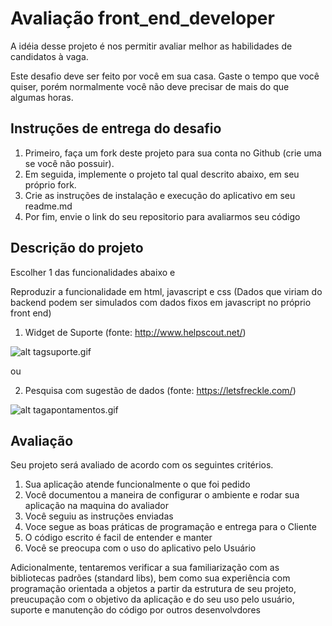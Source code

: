# Avaliação front_end_developer

A idéia desse projeto é nos permitir avaliar melhor as habilidades de candidatos à vaga.

Este desafio deve ser feito por você em sua casa. Gaste o tempo que você quiser, porém normalmente você não deve precisar de mais do que algumas horas.

## Instruções de entrega do desafio
1. Primeiro, faça um fork deste projeto para sua conta no Github (crie uma se você não possuir).
2. Em seguida, implemente o projeto tal qual descrito abaixo, em seu próprio fork.
3. Crie as instruções de instalação e execução do aplicativo em seu readme.md
4. Por fim, envie o link do seu repositorio para avaliarmos seu código


## Descrição do projeto

Escolher 1 das funcionalidades abaixo e 

Reproduzir a funcionalidade em html, javascript e css
(Dados que viriam do backend podem ser simulados com dados fixos em javascript no próprio front end)

1) Widget de Suporte (fonte: http://www.helpscout.net/)

![alt tag](https://github.com/taxweb/avaliacao_front_end_developer/blob/master/suporte.gif)suporte.gif

ou

2) Pesquisa com sugestão de dados  (fonte: https://letsfreckle.com/)

![alt tag](https://github.com/taxweb/avaliacao_front_end_developer/blob/master/apontamentos.gif)apontamentos.gif


## Avaliação
Seu projeto será avaliado de acordo com os seguintes critérios. 

1. Sua aplicação atende funcionalmente o que foi pedido
2. Você documentou a maneira de configurar o ambiente e rodar sua aplicação na maquina do avaliador
3. Você seguiu as instruções enviadas
4. Voce segue as boas práticas de programação e entrega para o Cliente
5. O código escrito é facil de entender e manter
6. Você se preocupa com o uso do aplicativo pelo Usuário

Adicionalmente, tentaremos verificar a sua familiarização com as bibliotecas padrões (standard libs), bem como sua experiência com programação orientada a objetos a partir da estrutura de seu projeto, preucupação com o objetivo da aplicação e do seu uso pelo usuário, suporte e manutenção do código por outros desenvolvdores